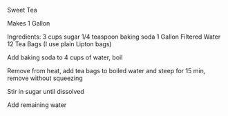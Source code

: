 Sweet Tea

Makes 1 Gallon

Ingredients:
    3 cups sugar
    1/4 teaspoon baking soda
    1 Gallon Filtered Water
    12 Tea Bags (I use plain Lipton bags)
    

Add baking soda to 4 cups of water, boil

Remove from heat, add tea bags to boiled water and steep for 15 min, remove without squeezing
    
Stir in sugar until dissolved

Add remaining water